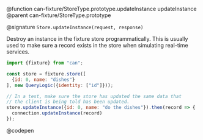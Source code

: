 @function can-fixture/StoreType.prototype.updateInstance updateInstance
@parent can-fixture/StoreType.prototype

@signature `Store.updateInstance(request, response)`

  Destroy an instance in the fixture store programmatically.  This is usually
  used to make sure a record exists in the store when simulating real-time services.

  ```js
  import {fixture} from "can";

  const store = fixture.store([
    {id: 0, name: "dishes"}
  ], new QueryLogic({identity: ["id"]}));

  // In a test, make sure the store has updated the same data that
  // the client is being told has been updated.
  store.updateInstance({id: 0, name: "do the dishes"}).then(record => {
    connection.updateInstance(record)
  });
  ```
  @codepen
